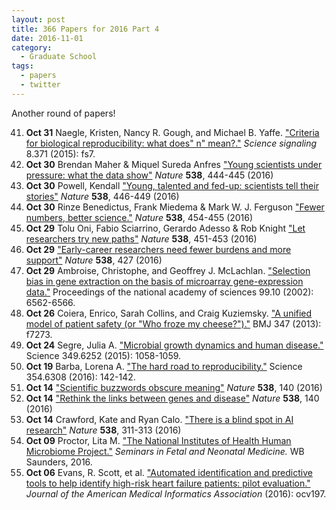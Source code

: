 ```yaml
---
layout: post
title: 366 Papers for 2016 Part 4
date: 2016-11-01
category:
  - Graduate School
tags:
  - papers
  - twitter
---
```


Another round of papers!

<!--break-->

41. **Oct 31** Naegle, Kristen, Nancy R. Gough, and Michael B. Yaffe. ["Criteria
    for biological reproducibility: what does" n" mean?."][oct31naegle] *Science
    signaling* 8.371 (2015): fs7.
40. **Oct 30** Brendan Maher & Miquel Sureda Anfres ["Young scientists under
    pressure: what the data show"][oct30maher] *Nature* **538**, 444-445 (2016)
39. **Oct 30** Powell, Kendall ["Young, talented and fed-up: scientists tell
    their stories"][oct30powell] *Nature* **538**, 446-449 (2016)
38. **Oct 30** Rinze Benedictus, Frank Miedema & Mark W. J. Ferguson ["Fewer
    numbers, better science."][oct30rinze] *Nature* **538**, 454-455 (2016)
37. **Oct 29** Tolu Oni, Fabio Sciarrino, Gerardo Adesso & Rob Knight ["Let
    researchers try new paths"][oct29paths] *Nature* **538**, 451-453 (2016)
36. **Oct 29** ["Early-career researchers need fewer burdens and more
    support"][oct29early] *Nature* **538**, 427 (2016)
35. **Oct 29** Ambroise, Christophe, and Geoffrey J. McLachlan. ["Selection
    bias in gene extraction on the basis of microarray gene-expression
    data."][oct29ambroise] Proceedings of the national academy of sciences
    99.10 (2002): 6562-6566.
34. **Oct 26** Coiera, Enrico, Sarah Collins, and Craig Kuziemsky. ["A unified
    model of patient safety (or "Who froze my cheese?")."][oct26coiera] BMJ 347
    (2013): f7273.
33. **Oct 24** Segre, Julia A. ["Microbial growth dynamics and human
    disease."][oct24segre] Science 349.6252 (2015): 1058-1059.
32. **Oct 19** Barba, Lorena A. ["The hard road to
    reproducibility."][oct19barba] Science 354.6308 (2016): 142-142.
31. **Oct 14** ["Scientific buzzwords obscure meaning"][oct14buzz] *Nature*
    **538**, 140 (2016)
30. **Oct 14** ["Rethink the links between genes and disease"][oct14exac]
    *Nature* **538**, 140 (2016)
29. **Oct 14** Crawford, Kate and Ryan Calo. ["There is a blind spot in AI
    research"][oct14crawford] *Nature* **538**, 311-313 (2016)
28. **Oct 09** Proctor, Lita M. ["The National Institutes of Health Human
    Microbiome Project."][oct09proctor] *Seminars in Fetal and Neonatal
    Medicine.* WB Saunders, 2016.
27. **Oct 06** Evans, R. Scott, et al. ["Automated identification and predictive
    tools to help identify high-risk heart failure patients: pilot
    evaluation."][oct06evans] *Journal of the American Medical Informatics
    Association* (2016): ocv197.

[oct31naegle]: https://www.ncbi.nlm.nih.gov/pubmed/25852186
[oct30maher]: http://www.nature.com/news/young-scientists-under-pressure-what-the-data-show-1.20871
[oct30powell]: http://www.nature.com/news/young-talented-and-fed-up-scientists-tell-their-stories-1.20872
[oct30rinze]: http://www.nature.com/news/fewer-numbers-better-science-1.20858
[oct29paths]: http://www.nature.com/news/let-researchers-try-new-paths-1.20857
[oct29early]: http://www.nature.com/news/early-career-researchers-need-fewer-burdens-and-more-support-1.20863
[oct29ambroise]: http://www.pnas.org/content/99/10/6562.full
[oct26coiera]: http://dx.doi.org/10.1136/bmj.f7273
[oct24segre]: http://science.sciencemag.org/content/349/6252/1058
[oct19barba]: http://science.sciencemag.org/content/354/6308/142
[oct14buzz]: http://www.nature.com/news/scientific-buzzwords-obscure-meaning-1.20772
[oct14exac]: http://www.nature.com/news/rethink-the-links-between-genes-and-disease-1.20771
[oct14crawford]: http://www.nature.com/news/there-is-a-blind-spot-in-ai-research-1.20805
[oct09proctor]: http://dx.doi.org/10.1016/j.siny.2016.05.002
[oct06evans]: http://dx.doi.org/10.1093/jamia/ocv197
